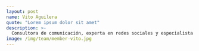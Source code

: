 ```yaml
---
layout: post
name: Vito Aguilera
quote: "Lorem ipsum dolor sit amet"
description: >-
  Consultora de comunicación, experta en redes sociales y especialista en disfrutar de la vida y del trabajo en equipo. Cuando un profesional tiene la suerte de dedicarse a lo que le gusta y de rodearse de los mejores, ¿qué puede fallar?. ¡Mi caso 100%!
image: /img/team/member-vito.jpg
---
```


